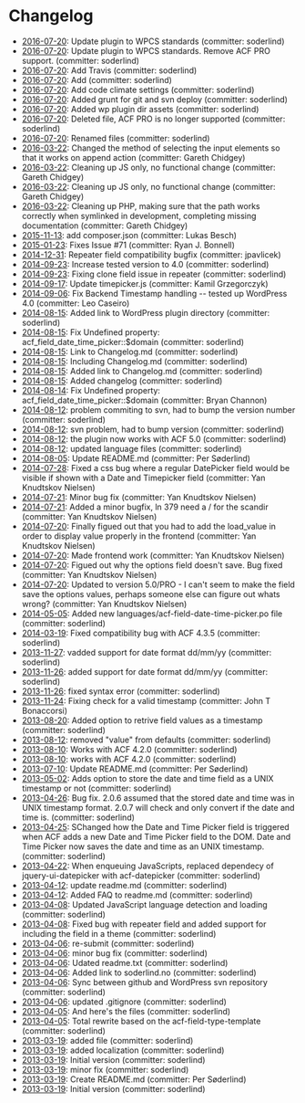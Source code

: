 # Changelog

- [2016-07-20](https://github.com/soderlind/acf-field-date-time-picker/commit/87cc4fa): Update plugin to WPCS standards (committer: soderlind) 
- [2016-07-20](https://github.com/soderlind/acf-field-date-time-picker/commit/fbe7f9a): Update plugin to WPCS standards. Remove ACF PRO support. (committer: soderlind) 
- [2016-07-20](https://github.com/soderlind/acf-field-date-time-picker/commit/32f10b8): Add Travis (committer: soderlind) 
- [2016-07-20](https://github.com/soderlind/acf-field-date-time-picker/commit/8470156): Add (committer: soderlind) 
- [2016-07-20](https://github.com/soderlind/acf-field-date-time-picker/commit/8aa3ccd): Add code climate settings (committer: soderlind) 
- [2016-07-20](https://github.com/soderlind/acf-field-date-time-picker/commit/29bdb65): Added grunt for git and svn deploy (committer: soderlind) 
- [2016-07-20](https://github.com/soderlind/acf-field-date-time-picker/commit/1e8719c): Added wp plugin dir assets (committer: soderlind) 
- [2016-07-20](https://github.com/soderlind/acf-field-date-time-picker/commit/13ce555): Deleted file, ACF PRO is no longer supported (committer: soderlind) 
- [2016-07-20](https://github.com/soderlind/acf-field-date-time-picker/commit/1890870): Renamed files (committer: soderlind) 
- [2016-03-22](https://github.com/soderlind/acf-field-date-time-picker/commit/5368ace): Changed the method of selecting the input elements so that it works on append action (committer: Gareth Chidgey) 
- [2016-03-22](https://github.com/soderlind/acf-field-date-time-picker/commit/5148ff7): Cleaning up JS only, no functional change (committer: Gareth Chidgey) 
- [2016-03-22](https://github.com/soderlind/acf-field-date-time-picker/commit/b514150): Cleaning up JS only, no functional change (committer: Gareth Chidgey) 
- [2016-03-22](https://github.com/soderlind/acf-field-date-time-picker/commit/052210e): Cleaning up PHP, making sure that the path works correctly when symlinked in development, completing missing documentation (committer: Gareth Chidgey) 
- [2015-11-13](https://github.com/soderlind/acf-field-date-time-picker/commit/b83d3f8): add composer.json (committer: Lukas Besch) 
- [2015-01-23](https://github.com/soderlind/acf-field-date-time-picker/commit/3be603f): Fixes Issue #71 (committer: Ryan J. Bonnell) 
- [2014-12-31](https://github.com/soderlind/acf-field-date-time-picker/commit/f19640c): Repeater field compatibility bugfix (committer: jpavlicek) 
- [2014-09-23](https://github.com/soderlind/acf-field-date-time-picker/commit/4a27791): Increase tested version to 4.0 (committer: soderlind) 
- [2014-09-23](https://github.com/soderlind/acf-field-date-time-picker/commit/44babc1): Fixing clone field issue in repeater (committer: soderlind) 
- [2014-09-17](https://github.com/soderlind/acf-field-date-time-picker/commit/30ed1d8): Update timepicker.js (committer: Kamil Grzegorczyk) 
- [2014-09-06](https://github.com/soderlind/acf-field-date-time-picker/commit/7bdd204): Fix Backend Timestamp handling -- tested up WordPress 4.0 (committer: Leo Caseiro) 
- [2014-08-15](https://github.com/soderlind/acf-field-date-time-picker/commit/ff39048): Added link to WordPress plugin directory (committer: soderlind) 
- [2014-08-15](https://github.com/soderlind/acf-field-date-time-picker/commit/44a9ba5): Fix Undefined property: acf_field_date_time_picker::$domain (committer: soderlind) 
- [2014-08-15](https://github.com/soderlind/acf-field-date-time-picker/commit/ea1e488): Link to Changelog.md (committer: soderlind) 
- [2014-08-15](https://github.com/soderlind/acf-field-date-time-picker/commit/cb704e0): Including Changelog.md (committer: soderlind) 
- [2014-08-15](https://github.com/soderlind/acf-field-date-time-picker/commit/7f7bdb0): Added link to Changelog.md (committer: soderlind) 
- [2014-08-15](https://github.com/soderlind/acf-field-date-time-picker/commit/a6a5ba6): Added changelog (committer: soderlind) 
- [2014-08-14](https://github.com/soderlind/acf-field-date-time-picker/commit/2866e28): Fix Undefined property: acf_field_date_time_picker::$domain (committer: Bryan Channon) 
- [2014-08-12](https://github.com/soderlind/acf-field-date-time-picker/commit/88e64b9): problem commiting to svn, had to bump the version number (committer: soderlind) 
- [2014-08-12](https://github.com/soderlind/acf-field-date-time-picker/commit/3a3664b): svn problem, had to bump version (committer: soderlind) 
- [2014-08-12](https://github.com/soderlind/acf-field-date-time-picker/commit/fb05458): the plugin now works with ACF 5.0 (committer: soderlind) 
- [2014-08-12](https://github.com/soderlind/acf-field-date-time-picker/commit/e620121): updated language files (committer: soderlind) 
- [2014-08-05](https://github.com/soderlind/acf-field-date-time-picker/commit/049bfa1): Update README.md (committer: Per Søderlind) 
- [2014-07-28](https://github.com/soderlind/acf-field-date-time-picker/commit/1f02dd6): Fixed a css bug where a regular DatePicker field would be visible if shown with a Date and Timepicker field (committer: Yan Knudtskov Nielsen) 
- [2014-07-21](https://github.com/soderlind/acf-field-date-time-picker/commit/a193ac4): Minor bug fix (committer: Yan Knudtskov Nielsen) 
- [2014-07-21](https://github.com/soderlind/acf-field-date-time-picker/commit/9dcdea4): Added a minor bugfix, ln 379 need a / for the scandir (committer: Yan Knudtskov Nielsen) 
- [2014-07-20](https://github.com/soderlind/acf-field-date-time-picker/commit/98f3d2c): Finally figued out that you had to add the load_value in order to display value properly in the frontend (committer: Yan Knudtskov Nielsen) 
- [2014-07-20](https://github.com/soderlind/acf-field-date-time-picker/commit/8b91dbe): Made frontend work (committer: Yan Knudtskov Nielsen) 
- [2014-07-20](https://github.com/soderlind/acf-field-date-time-picker/commit/28f1f3e): Figued out why the options field doesn&#x27;t save. Bug fixed (committer: Yan Knudtskov Nielsen) 
- [2014-07-20](https://github.com/soderlind/acf-field-date-time-picker/commit/4614411): Updated to version 5.0/PRO - I can&#x27;t seem to make the field save the options values, perhaps someone else can figure out whats wrong? (committer: Yan Knudtskov Nielsen) 
- [2014-05-05](https://github.com/soderlind/acf-field-date-time-picker/commit/adfafe6): Added new languages/acf-field-date-time-picker.po file (committer: soderlind) 
- [2014-03-19](https://github.com/soderlind/acf-field-date-time-picker/commit/0c4dd8d): Fixed compatibility bug with ACF 4.3.5 (committer: soderlind) 
- [2013-11-27](https://github.com/soderlind/acf-field-date-time-picker/commit/b6c8185): vadded support for date format dd/mm/yy (committer: soderlind) 
- [2013-11-26](https://github.com/soderlind/acf-field-date-time-picker/commit/607c005): added support for date format  dd/mm/yy (committer: soderlind) 
- [2013-11-26](https://github.com/soderlind/acf-field-date-time-picker/commit/15a6972): fixed syntax error (committer: soderlind) 
- [2013-11-24](https://github.com/soderlind/acf-field-date-time-picker/commit/fa86b13): Fixing check for a valid timestamp (committer: John T Bonaccorsi) 
- [2013-08-20](https://github.com/soderlind/acf-field-date-time-picker/commit/a40ce33): Added option to retrive field values as a timestamp (committer: soderlind) 
- [2013-08-12](https://github.com/soderlind/acf-field-date-time-picker/commit/2b69299): removed &quot;value&quot; from defaults (committer: soderlind) 
- [2013-08-10](https://github.com/soderlind/acf-field-date-time-picker/commit/f0d0819): Works with ACF 4.2.0 (committer: soderlind) 
- [2013-08-10](https://github.com/soderlind/acf-field-date-time-picker/commit/0682dd9): works with ACF 4.2.0 (committer: soderlind) 
- [2013-07-10](https://github.com/soderlind/acf-field-date-time-picker/commit/c322c9f): Update README.md (committer: Per Søderlind) 
- [2013-05-02](https://github.com/soderlind/acf-field-date-time-picker/commit/b713d19): Adds option to store the date and time field as a UNIX timestamp or not (committer: soderlind) 
- [2013-04-26](https://github.com/soderlind/acf-field-date-time-picker/commit/2746a58): Bug fix. 2.0.6 assumed that the stored date and time was in UNIX timestamp format. 2.0.7 will check and only convert if the date and time is. (committer: soderlind) 
- [2013-04-25](https://github.com/soderlind/acf-field-date-time-picker/commit/d672282): SChanged how the Date and Time Picker field is triggered when ACF adds a new Date and Time Picker field to the DOM. Date and Time Picker now saves the date and time as an UNIX timestamp. (committer: soderlind) 
- [2013-04-22](https://github.com/soderlind/acf-field-date-time-picker/commit/2c5016c): When enqueuing JavaScripts, replaced dependecy of jquery-ui-datepicker with acf-datepicker (committer: soderlind) 
- [2013-04-12](https://github.com/soderlind/acf-field-date-time-picker/commit/76c8e29): update readme.md (committer: soderlind) 
- [2013-04-12](https://github.com/soderlind/acf-field-date-time-picker/commit/8d5e51d): Added FAQ to readme.md (committer: soderlind) 
- [2013-04-08](https://github.com/soderlind/acf-field-date-time-picker/commit/33c5bfa): Updated JavaScript language detection and loading (committer: soderlind) 
- [2013-04-08](https://github.com/soderlind/acf-field-date-time-picker/commit/dc1b798): Fixed bug with repeater field and added support for including the field in a theme (committer: soderlind) 
- [2013-04-06](https://github.com/soderlind/acf-field-date-time-picker/commit/887fe53): re-submit (committer: soderlind) 
- [2013-04-06](https://github.com/soderlind/acf-field-date-time-picker/commit/ee7c5f9): minor bug fix (committer: soderlind) 
- [2013-04-06](https://github.com/soderlind/acf-field-date-time-picker/commit/276e4de): Udated readme.txt (committer: soderlind) 
- [2013-04-06](https://github.com/soderlind/acf-field-date-time-picker/commit/3a8d369): Added link to soderlind.no (committer: soderlind) 
- [2013-04-06](https://github.com/soderlind/acf-field-date-time-picker/commit/898b0ac): Sync between github and WordPress svn repository (committer: soderlind) 
- [2013-04-06](https://github.com/soderlind/acf-field-date-time-picker/commit/4174b10): updated .gitignore (committer: soderlind) 
- [2013-04-05](https://github.com/soderlind/acf-field-date-time-picker/commit/706bdd2): And here&#x27;s the files (committer: soderlind) 
- [2013-04-05](https://github.com/soderlind/acf-field-date-time-picker/commit/8d41285): Total rewrite based on the acf-field-type-template (committer: soderlind) 
- [2013-03-19](https://github.com/soderlind/acf-field-date-time-picker/commit/a9f8d7a): added file (committer: soderlind) 
- [2013-03-19](https://github.com/soderlind/acf-field-date-time-picker/commit/368a111): added localization (committer: soderlind) 
- [2013-03-19](https://github.com/soderlind/acf-field-date-time-picker/commit/1aa98be): Initial version (committer: soderlind) 
- [2013-03-19](https://github.com/soderlind/acf-field-date-time-picker/commit/046f1c4): minor fix (committer: soderlind) 
- [2013-03-19](https://github.com/soderlind/acf-field-date-time-picker/commit/bff2b5b): Create README.md (committer: Per Søderlind) 
- [2013-03-19](https://github.com/soderlind/acf-field-date-time-picker/commit/0f4079e): Initial version (committer: soderlind) 

